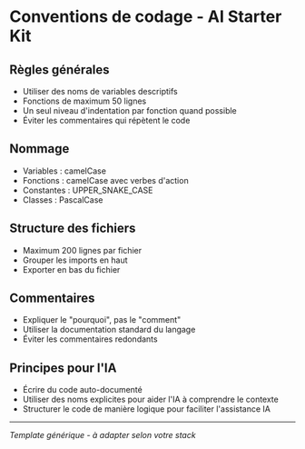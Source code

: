 # Conventions de codage - AI Starter Kit

## Règles générales
- Utiliser des noms de variables descriptifs
- Fonctions de maximum 50 lignes
- Un seul niveau d'indentation par fonction quand possible
- Éviter les commentaires qui répètent le code

## Nommage
- Variables : camelCase
- Fonctions : camelCase avec verbes d'action
- Constantes : UPPER_SNAKE_CASE
- Classes : PascalCase

## Structure des fichiers
- Maximum 200 lignes par fichier
- Grouper les imports en haut
- Exporter en bas du fichier

## Commentaires
- Expliquer le "pourquoi", pas le "comment"
- Utiliser la documentation standard du langage
- Éviter les commentaires redondants

## Principes pour l'IA
- Écrire du code auto-documenté
- Utiliser des noms explicites pour aider l'IA à comprendre le contexte
- Structurer le code de manière logique pour faciliter l'assistance IA

---
*Template générique - à adapter selon votre stack*